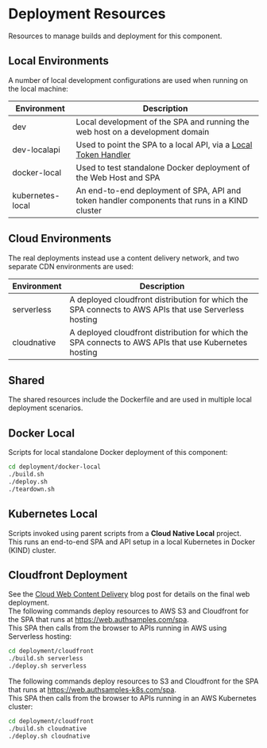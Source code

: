 # Deployment Resources

Resources to manage builds and deployment for this component.

## Local Environments

A number of local development configurations are used when running on the local machine:

| Environment | Description |
| ----------- | ----------- |
| dev | Local development of the SPA and running the web host on a development domain |
| dev-localapi | Used to point the SPA to a local API, via a [Local Token Handler](https://github.com/gary-archer/oauth.tokenhandler.docker) |
| docker-local | Used to test standalone Docker deployment of the Web Host and SPA |
| kubernetes-local | An end-to-end deployment of SPA, API and token handler components that runs in a KIND cluster |

## Cloud Environments

The real deployments instead use a content delivery network, and two separate CDN environments are used:

| Environment | Description |
| ----------- | ----------- |
| serverless | A deployed cloudfront distribution for which the SPA connects to AWS APIs that use Serverless hosting |
| cloudnative | A deployed cloudfront distribution for which the SPA connects to AWS APIs that use Kubernetes hosting |

## Shared

The shared resources include the Dockerfile and are used in multiple local deployment scenarios.

## Docker Local

Scripts for local standalone Docker deployment of this component:

```bash
cd deployment/docker-local
./build.sh
./deploy.sh
./teardown.sh
```

## Kubernetes Local

Scripts invoked using parent scripts from a **Cloud Native Local** project.\
This runs an end-to-end SPA and API setup in a local Kubernetes in Docker (KIND) cluster.

## Cloudfront Deployment

See the [Cloud Web Content Delivery](https://authguidance.com/2018/12/02/spa-content-deployment/) blog post for details on the final web deployment.\
The following commands deploy resources to AWS S3 and Cloudfront for the SPA that runs at https://web.authsamples.com/spa. \
This SPA then calls from the browser to APIs running in AWS using Serverless hosting:

```bash
cd deployment/cloudfront
./build.sh serverless
./deploy.sh serverless
```

The following commands deploy resources to S3 and Cloudfront for the SPA that runs at https://web.authsamples-k8s.com/spa. \
This SPA then calls from the browser to APIs running in an AWS Kubernetes cluster:

```bash
cd deployment/cloudfront
./build.sh cloudnative
./deploy.sh cloudnative
```
